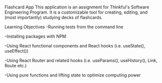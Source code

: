 Flashcard App
This application is an assignment for Thinkful's Software Engineering Program. It is a customizable tool for creating, editing, and (most importantly) studying decks of flashcards.

Learning Objectives
-Running tests from the command line

-Installing packages with NPM

-Using React functional components and React hooks (i.e. useState(), useEffect())

-Using React Router and related hooks (i.e. useParams(), useHistory(), Link, Route etc.)

-Using pure functions and lifting state to optimize computing power
